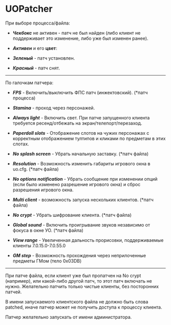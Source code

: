 ﻿# UOPatcher

При выборе процесса/файла:

- _**Чекбокс**_ не активен - патч не был найден (либо клиент не поддерживает это изменение, либо уже был изменен ранее).

- _**Активен**_ и его **цвет**:

 - _**Зеленый**_ - патч установлен.

 - _**Красный**_ - патч снят.

***

По галочкам патчера:

- _**FPS**_ - Включить/выключить ФПС патч (инжектовский). (*патч процесса)

- _**Stamina**_ - проход через персонажей.

- _**Always light**_ - Включить свет. При патче запущенного клиента требуется ресенд/отбежать на экран/телепорт/перезаход.

- _**Paperdoll slots**_ - Отображение слотов на чужих персонажах с корректным отображением тултипов и кликами по предметам в этих слотах.

- _**No splash screen**_ - Убрать начальную заставку. (*патч файла)

- _**Resolution**_ - Возможность изменить габариты игрового окна в uo.cfg. (*патч файла)

- _**No options notification**_ - Убрать сообщение при изменении опций (если было изменено разрешение игрового окна) и сброс разрешения игрового окна.

- _**Multi client**_ - возможность запуска нескольких клиентов. (*патч файла)

- _**No crypt**_ - Убрать шифрование клиента. (*патч файла)

- _**Global sound**_ - Включить проигрывание звуков независимо от фокуса в окне УО. (*патч файла)

- _**View range**_ - Увеличенная дальность прорисовки, поддерживаемые клиенты 7.0.15.0-7.0.55.0

- _**GM step**_ - Возможность прохождения через неприлоченные предметы ГМом (тело 0x03DB)

***

При патче файла, если клиент уже был пропатчен на No crypt (например), или какой-либо другой патч, то этот патч включать не нужно. Желательно патчить только чистые клиенты, без посторонних патчей.

В имени запускаемого клиентского файла не должно быть слова patched, иначе патчер может не получить доступа к процессу клиента.

Патчер желательно запускать от имени администратора.
